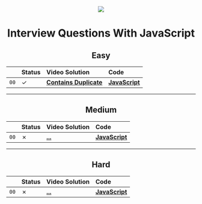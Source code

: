 <div align="center">

<img  src="https://skillicons.dev/icons?i=js" />

<h1 style="font-weight:bold "> Interview Questions With JavaScript</h1>

<h2 style=" font-weight:bold"> Easy </h2>

|      | Status  | Video Solution                                         | Code                                                                                                                |
| :--- | :------ | :----------------------------------------------------- | :------------------------------------------------------------------------------------------------------------------ |
| `00` | &check; | **[Contains Duplicate](https://youtu.be/aZmUb8dBdeQ)** | **[JavaScript](https://github.com/ozantekin/Interview-Questions-With-JavaScript/tree/main/000_Contains_Duplicate)** |

<hr>

<h2 style=" font-weight:bold"> Medium </h2>

|      | Status  | Video Solution | Code                |
| :--- | :------ | :------------- | :------------------ |
| `00` | &cross; | **[...](#)**   | **[JavaScript](#)** |

<hr>

<h2 style=" font-weight:bold"> Hard </h2>

|      | Status  | Video Solution | Code                |
| :--- | :------ | :------------- | :------------------ |
| `00` | &cross; | **[...](#)**   | **[JavaScript](#)** |

</div>
